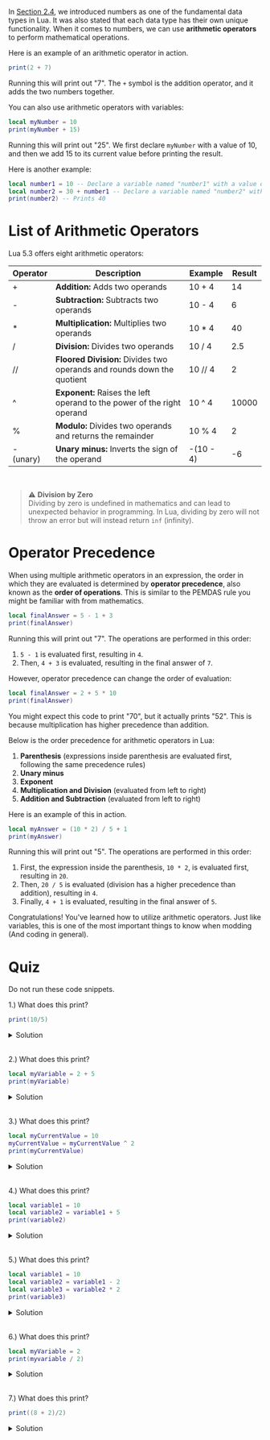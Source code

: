 In [Section 2.4](./Section%204%20-%20Intro%20to%20Data%20Types.md), we introduced numbers as one of the fundamental data types in Lua. It was also stated that each data type has their own unique functionality. When it comes to numbers, we can use **arithmetic operators** to perform mathematical operations. 

Here is an example of an arithmetic operator in action.

```lua
print(2 + 7)
```

Running this will print out "7".  The `+` symbol is the addition operator, and it adds the two numbers together.

You can also use arithmetic operators with variables:

```lua
local myNumber = 10 
print(myNumber + 15)
```

Running this will print out "25". We first declare `myNumber` with a value of 10, and then we add 15 to its current value before printing the result.

Here is another example:

```lua
local number1 = 10 -- Declare a variable named "number1" with a value of 10.
local number2 = 30 + number1 -- Declare a variable named "number2" with the value of `number1` added to 30.
print(number2) -- Prints 40
```

# List of Arithmetic Operators

Lua 5.3 offers eight arithmetic operators:

| Operator | Description | Example | Result
| --- | ----------- | ----------- | --- |
| + | **Addition:** Adds two operands | 10 + 4 | 14 |
| - | **Subtraction:** Subtracts two operands | 10 - 4 | 6 |
| * | **Multiplication:** Multiplies two operands | 10 * 4  | 40 |
| / | **Division:** Divides two operands | 10 / 4 | 2.5 |
| // | **Floored Division:** Divides two operands and rounds down the quotient | 10 // 4 | 2 |
| ^ | **Exponent:** Raises the left operand to the power of the right operand | 10 ^ 4 | 10000 |
| % | **Modulo:** Divides two operands and returns the remainder | 10 % 4 | 2 |
| - (unary) | **Unary minus:** Inverts the sign of the operand | -(10 - 4) | -6 |

<br>

>⚠️ **Division by Zero**
> <br>
> Dividing by zero is undefined in mathematics and can lead to unexpected behavior in programming. In Lua, dividing by zero will not throw an error but will instead return `inf` (infinity).

# Operator Precedence

When using multiple arithmetic operators in an expression, the order in which they are evaluated is determined by **operator precedence**, also known as the **order of operations**. This is similar to the PEMDAS rule you might be familiar with from mathematics.

```lua
local finalAnswer = 5 - 1 + 3
print(finalAnswer)
```

Running this will print out "7". The operations are performed in this order: 

1. `5 - 1` is evaluated first, resulting in `4`.
2. Then, `4 + 3` is evaluated, resulting in the final answer of `7`.
   
However, operator precedence can change the order of evaluation:

```lua
local finalAnswer = 2 + 5 * 10
print(finalAnswer)
```

You might expect this code to print "70", but it actually prints "52". This is because multiplication has higher precedence than addition.

Below is the order precedence for arithmetic operators in Lua:

1. **Parenthesis** (expressions inside parenthesis are evaluated first, following the same precedence rules)
2. **Unary minus**
3. **Exponent**
4. **Multiplication and Division** (evaluated from left to right)
5. **Addition and Subtraction** (evaluated from left to right)

Here is an example of this in action.

```lua
local myAnswer = (10 * 2) / 5 + 1
print(myAnswer)
```

Running this will print out "5". The operations are performed in this order:

1. First, the expression inside the parenthesis, `10 * 2`, is evaluated first, resulting in `20`.
2. Then, `20 / 5` is evaluated (division has a higher precedence than addition), resulting in `4`.
3. Finally, `4 + 1` is evaluated, resulting in the final answer of `5`.

Congratulations! You've learned how to utilize arithmetic operators. Just like variables, this is one of the most important things to know when modding (And coding in general).

# Quiz

Do not run these code snippets.

1.) What does this print?

```lua
print(10/5)
```

<details>
  <summary>Solution</summary>
  2
</details>
<br>

2.) What does this print?

```lua
local myVariable = 2 + 5
print(myVariable)
```

<details>
  <summary>Solution</summary>
  7
</details>
<br>

3.) What does this print?

```lua
local myCurrentValue = 10
myCurrentValue = myCurrentValue ^ 2
print(myCurrentValue)
```

<details>
  <summary>Solution</summary>
  100
</details>
<br>

4.) What does this print?

```lua
local variable1 = 10
local variable2 = variable1 + 5
print(variable2)
```

<details>
  <summary>Solution</summary>
  15
</details>
<br>

5.) What does this print?

```lua
local variable1 = 10
local variable2 = variable1 - 2
local variable3 = variable2 * 2
print(variable3)
```

<details>
  <summary>Solution</summary>
  16.
</details>
<br>

6.) What does this print?

```lua
local myVariable = 2
print(myvariable / 2)
```

<details>
  <summary>Solution</summary>
  The code errors as it tries to perform an arithmetic on a nil value as there is no variable named `myvariable`
</details>
<br>

7.) What does this print?

```lua
print((8 + 2)/2)
```

<details>
  <summary>Solution</summary>
  5
</details>